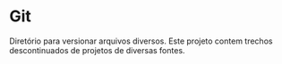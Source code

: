 # Git
Diretório para versionar arquivos diversos.
Este projeto contem trechos descontinuados de projetos de diversas fontes.